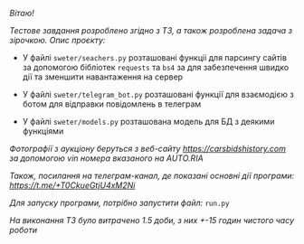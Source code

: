 *Вітаю!*

*Тестове завдання розроблено згідно з ТЗ, а також розроблена задача з зірочкою. Опис проєкту:*

* У файлі `sweter/seachers.py` розташовані функціі для парсингу сайтів за допомогою бібліотек `requests` та `bs4` за для забезпечення швидко дії та зменшити навантаження на сервер

* У файлі `sweter/telegram_bot.py` розташовані функції для взаємодією з ботом для відправки повідомлень в телеграм 

* У файлі `sweter/models.py` розташована модель для БД з деякими функціями

*Фотографії з аукціону беруться з веб-сайту https://carsbidshistory.com за допомогою vin номера вказаного на AUTO.RIA*

*Також, посилання на телеграм-канал, де показані основні дії програми: https://t.me/+T0CkueGtjU4xM2Ni*

*Для запуску програми, потрібно запустити файл:* `run.py`

*На виконання ТЗ було витрачено 1.5 доби, з них +-15 годин чистого часу роботи*
